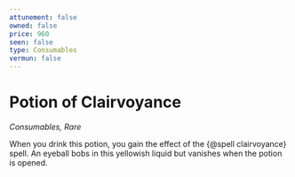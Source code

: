 ```yaml
---
attunement: false
owned: false
price: 960
seen: false
type: Consumables
vermun: false
---
```

# Potion of Clairvoyance

*Consumables, Rare*

When you drink this potion, you gain the effect of the {@spell clairvoyance} spell. An eyeball bobs in this yellowish liquid but vanishes when the potion is opened.